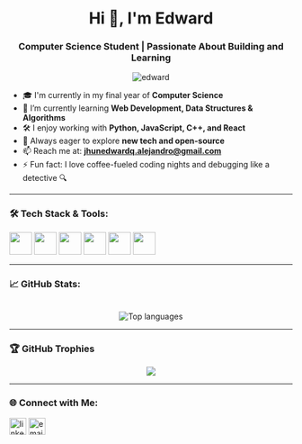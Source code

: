 <h1 align="center">Hi 👋, I'm Edward</h1>
<h3 align="center">Computer Science Student | Passionate About Building and Learning</h3>

<p align="center">
  <img src="https://komarev.com/ghpvc/?username=edward&label=Profile%20views&color=0e75b6&style=flat" alt="edward" />
</p>

- 🎓 I'm currently in my final year of **Computer Science**
- 🌱 I’m currently learning **Web Development, Data Structures & Algorithms**
- 🛠️ I enjoy working with **Python, JavaScript, C++, and React**
- 🧠 Always eager to explore **new tech and open-source**
- 📫 Reach me at: **jhunedwardq.alejandro@gmail.com**
- ⚡ Fun fact: I love coffee-fueled coding nights and debugging like a detective 🔍

---

### 🛠️ Tech Stack & Tools:
<p align="left">
  <img src="https://cdn.jsdelivr.net/gh/devicons/devicon/icons/python/python-original.svg" width="40" height="40"/>
  <img src="https://cdn.jsdelivr.net/gh/devicons/devicon/icons/javascript/javascript-original.svg" width="40" height="40"/>
  <img src="https://cdn.jsdelivr.net/gh/devicons/devicon/icons/react/react-original.svg" width="40" height="40"/>
  <img src="https://cdn.jsdelivr.net/gh/devicons/devicon/icons/cplusplus/cplusplus-original.svg" width="40" height="40"/>
  <img src="https://cdn.jsdelivr.net/gh/devicons/devicon/icons/git/git-original.svg" width="40" height="40"/>
  <img src="https://cdn.jsdelivr.net/gh/devicons/devicon/icons/vscode/vscode-original.svg" width="40" height="40"/>
</p>

---

### 📈 GitHub Stats:
<p align="center">

  <br/>
  <img src="https://github-readme-stats.vercel.app/api/top-langs/?username=edward&layout=compact&theme=radical" alt="Top languages" />
</p>

---

### 🏆 GitHub Trophies
<p align="center">
  <img src="https://github-profile-trophy.vercel.app/?username=edward&theme=onedark" />
</p>

---

### 🌐 Connect with Me:
<p align="left">
  <a href="https://linkedin.com/in/yourlinkedin" target="blank"><img align="center" src="https://cdn.jsdelivr.net/npm/simple-icons@3.0.1/icons/linkedin.svg" alt="linkedin" height="30" width="30" /></a>
  <a href="mailto:youremail@example.com"><img align="center" src="https://cdn.jsdelivr.net/npm/simple-icons@3.0.1/icons/gmail.svg" alt="email" height="30" width="30" /></a>
</p>
